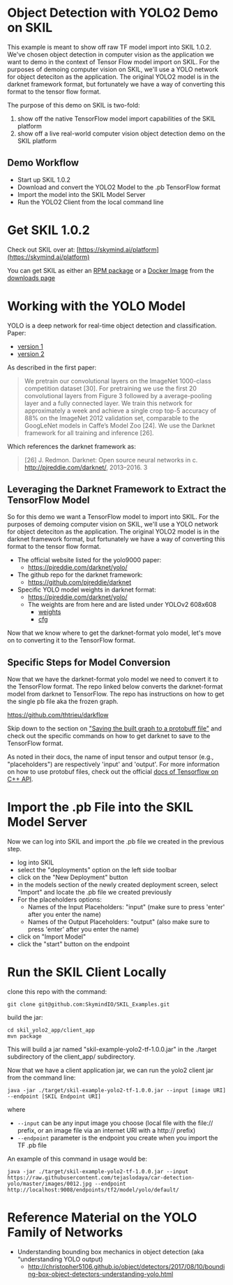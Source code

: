 # Object Detection with YOLO2 Demo on SKIL

This example is meant to show off raw TF model import into SKIL 1.0.2. We've chosen object detection in computer vision as the application we want to demo in the context of Tensor Flow model import on SKIL. For the purposes of demoing computer vision on SKIL, we'll use a YOLO network for object deteciton as the application. The original YOLO2 model is in the darknet framework format, but fortunately we have a way of converting this format to the tensor flow format.

The purpose of this demo on SKIL is two-fold:
1. show off the native TensorFlow model import capabilities of the SKIL platform
2. show off a live real-world computer vision object detection demo on the SKIL platform


## Demo Workflow
* Start up SKIL 1.0.2
* Download and convert the YOLO2 Model to the .pb TensorFlow format
* Import the model into the SKIL Model Server
* Run the YOLO2 Client from the local command line

# Get SKIL 1.0.2

Check out SKIL over at: [https://skymind.ai/platform](https://skymind.ai/platform)

You can get SKIL as either an [RPM package](https://docs.skymind.ai/v1.0.2/docs/packages) or a [Docker Image](https://docs.skymind.ai/v1.0.2/docs/docker-image) from the [downloads page](https://docs.skymind.ai/v1.0.2/docs/download)




# Working with the YOLO Model

YOLO is a deep network for real-time object detection and classification. 
Paper: 
* [version 1](https://arxiv.org/pdf/1506.02640.pdf)
* [version 2](https://arxiv.org/pdf/1612.08242.pdf)

As described in the first paper:

> We pretrain our convolutional layers on the ImageNet
> 1000-class competition dataset [30]. For pretraining we use
> the first 20 convolutional layers from Figure 3 followed by a
> average-pooling layer and a fully connected layer. We train
> this network for approximately a week and achieve a single
> crop top-5 accuracy of 88% on the ImageNet 2012 validation
> set, comparable to the GoogLeNet models in Caffe’s
> Model Zoo [24]. We use the Darknet framework for all
> training and inference [26].

Which references the darknet framework as:

> [26] J. Redmon. Darknet: Open source neural networks in c.
> http://pjreddie.com/darknet/, 2013–2016. 3


## Leveraging the Darknet Framework to Extract the TensorFlow Model

So for this demo we want a TensorFlow model to import into SKIL. For the purposes of demoing computer vision on SKIL, we'll use a YOLO network for object deteciton as the application. The original YOLO2 model is in the darknet framework format, but fortunately we have a way of converting this format to the tensor flow format.

* The official website listed for the yolo9000 paper:
   * https://pjreddie.com/darknet/yolo/
* The github repo for the darknet framework:
   * https://github.com/pjreddie/darknet
* Specific YOLO model weights in darknet format:
   * https://pjreddie.com/darknet/yolo/
   * The weights are from here and are listed under YOLOv2 608x608
      * [weights](https://pjreddie.com/media/files/yolo.weights)
      * [cfg](https://github.com/pjreddie/darknet/blob/master/cfg/yolo.cfg)

Now that we know where to get the darknet-format yolo model, let's move on to converting it to the TensorFlow format.

## Specific Steps for Model Conversion

Now that we have the darknet-format yolo model we need to convert it to the TensorFlow format. The repo linked below converts the darknet-format model from darknet to TensorFlow. The repo has instructions on how to get the single pb file aka the frozen graph.

https://github.com/thtrieu/darkflow

Skip down to the section on ["Saving the built graph to a protobuff file"](https://github.com/thtrieu/darkflow#save-the-built-graph-to-a-protobuf-file-pb) and check out the specific commands on how to get darknet to save to the TensorFlow format.

As noted in their docs, the name of input tensor and output tensor (e.g., "placeholders") are respectively 'input' and 'output'. For more information on how to use protobuf files, check out the official [docs of Tensorflow on C++ API](https://www.tensorflow.org/api_docs/cc/). 


# Import the .pb File into the SKIL Model Server

Now we can log into SKIL and import the .pb file we created in the previous step.

* log into SKIL
* select the "deployments" option on the left side toolbar
* click on the "New Deployment" button
* in the models section of the newly created deployment screen, select "Import" and locate the .pb file we created previously
* For the placeholders options:
   * Names of the Input Placeholders: "input" (make sure to press 'enter' after you enter the name)
   * Names of the Output Placeholders: "output" (also make sure to press 'enter' after you enter the name)
* click on "Import Model" 
* click the "start" button on the endpoint


# Run the SKIL Client Locally

clone this repo with the command:
```
git clone git@github.com:SkymindIO/SKIL_Examples.git
```
build the jar:
```
cd skil_yolo2_app/client_app
mvn package
```
This will build a jar named "skil-example-yolo2-tf-1.0.0.jar" in the ./target subdirectory of the client_app/ subdirectory.

Now that we have a client application jar, we can run the yolo2 client jar from the command line:
```
java -jar ./target/skil-example-yolo2-tf-1.0.0.jar --input [image URI] --endpoint [SKIL Endpoint URI]
```

where 

* `--input` can be any input image you choose (local file with the file:// prefix, or an image file via an internet URI with a http:// prefix)
* `--endpoint` parameter is the endpoint you create when you import the TF .pb file

An example of this command in usage would be:

```
java -jar ./target/skil-example-yolo2-tf-1.0.0.jar --input https://raw.githubusercontent.com/tejaslodaya/car-detection-yolo/master/images/0012.jpg --endpoint http://localhost:9008/endpoints/tf2/model/yolo/default/
```


# Reference Material on the YOLO Family of Networks

* Understanding bounding box mechanics in object detection (aka “understanding YOLO output)
   * http://christopher5106.github.io/object/detectors/2017/08/10/bounding-box-object-detectors-understanding-yolo.html


